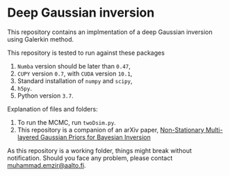 # Deep Gaussian inversion 
This repository contains an implmentation of a deep Gaussian inversion using Galerkin method.

This repository is tested to run against these packages
1. `Numba` version should be later than `0.47`,
2. `CUPY` version `0.7`, with `CUDA` version `10.1`,
3. Standard installation of `numpy` and `scipy`,
4. `h5py`.
5. Python version `3.7`.

Explanation of files and folders:

1. To run the MCMC, run `twoDsim.py`.
2. This repository is a companion of an arXiv paper, [Non-Stationary Multi-layered Gaussian Priors for Bayesian Inversion](http://arxiv.org/abs/2006.15634)

As this repository is a working folder, things might break without notification. Should you face any problem, please contact <muhammad.emzir@aalto.fi>.
